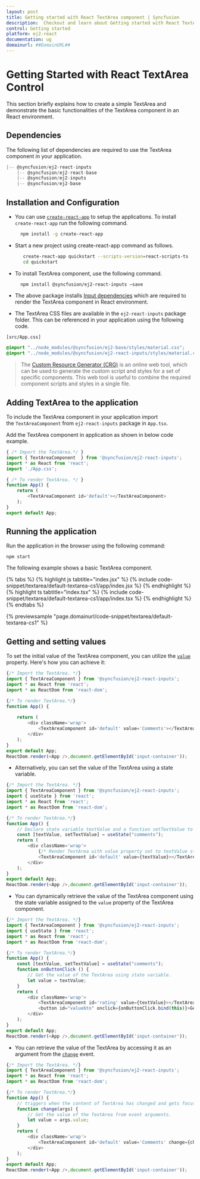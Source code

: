 ```yaml
---
layout: post
title: Getting started with React TextArea component | Syncfusion
description:  Checkout and learn about Getting started with React TextArea component of Syncfusion Essential JS 2 and more details.
control: Getting started 
platform: ej2-react
documentation: ug
domainurl: ##DomainURL##
---
```


# Getting Started with React TextArea Control

This section briefly explains how to create a simple TextArea and demonstrate the basic functionalities of the TextArea component in an React environment.

## Dependencies

The following list of dependencies are required to use the TextArea component in your application.

```javascript
|-- @syncfusion/ej2-react-inputs
    |-- @syncfusion/ej2-react-base
    |-- @syncfusion/ej2-inputs
    |-- @syncfusion/ej2-base
```

## Installation and Configuration

* You can use [`create-react-app`](https://github.com/facebook/create-react-app) to setup the applications.
To install `create-react-app` run the following command.

   ```bash
     npm install -g create-react-app
   ```

* Start a new project using create-react-app command as follows.

    ```bash
       create-react-app quickstart --scripts-version=react-scripts-ts
       cd quickstart
    ```

* To install TextArea component, use the following command.

    ```bash
      npm install @syncfusion/ej2-react-inputs –save
    ```

* The above package installs [Input dependencies](./getting-started/#dependencies) which are required to render the TextArea component in React environment.

* The TextArea CSS files are available in the `ej2-react-inputs` package folder. This can be referenced in your application using the following code.

`[src/App.css]`

```css
@import "../node_modules/@syncfusion/ej2-base/styles/material.css";
@import "../node_modules/@syncfusion/ej2-react-inputs/styles/material.css";
```

> The [Custom Resource Generator (CRG)](https://crg.syncfusion.com/) is an online web tool, which can be used to generate the custom script and styles for a set of specific components.
> This web tool is useful to combine the required component scripts and styles in a single file.

## Adding TextArea to the application

To include the TextArea component in your application import the `TextAreaComponent` from `ej2-react-inputs` package in `App.tsx`.

Add the TextArea component in application as shown in below code example.

```ts
{ /* Import the TextArea.*/ }
import { TextAreaComponent  } from '@syncfusion/ej2-react-inputs';
import * as React from 'react';
import './App.css';

{ /* To render TextArea. */ }
function App() {
    return (
        <TextAreaComponent id='default'></TextAreaComponent>
    );
}
export default App;
```

## Running the application

Run the application in the browser using the following command:

   ```
   npm start
   ```

The following example shows a basic TextArea component.

{% tabs %}
{% highlight js tabtitle="index.jsx" %}
{% include code-snippet/textarea/default-textarea-cs1/app/index.jsx %}
{% endhighlight %}
{% highlight ts tabtitle="index.tsx" %}
{% include code-snippet/textarea/default-textarea-cs1/app/index.tsx %}
{% endhighlight %}
{% endtabs %}

{% previewsample "page.domainurl/code-snippet/textarea/default-textarea-cs1" %}

## Getting and setting values

To set the initial value of the TextArea component, you can utilize the [`value`](https://ej2.syncfusion.com/react/documentation/api/textarea/#value) property. Here's how you can achieve it:

```ts
{/* Import the TextArea. */}
import { TextAreaComponent } from '@syncfusion/ej2-react-inputs';
import * as React from 'react';
import * as ReactDom from 'react-dom';

{/* To render TextArea.*/}
function App() {
  
    return (
        <div className='wrap'>
            <TextAreaComponent id='default' value='Comments'></TextAreaComponent>
        </div>
    );
}
export default App;
ReactDom.render(<App />,document.getElementById('input-container'));
```

* Alternatively, you can set the value of the TextArea using a state variable.

```ts
{/* Import the TextArea. */}
import { TextAreaComponent } from '@syncfusion/ej2-react-inputs';
import { useState } from 'react';
import * as React from 'react';
import * as ReactDom from 'react-dom';

{/* To render TextArea.*/}
function App() {
    // Declare state variable textValue and a function setTextValue to update it.
    const [textValue, setTextValue] = useState("comments");
    return (
        <div className='wrap'>
            {/* Render TextArea with value property set to textValue state variable. */}
            <TextAreaComponent id='default' value={textValue}></TextAreaComponent>
        </div>
    );
}
export default App;
ReactDom.render(<App />,document.getElementById('input-container'));
```

* You can dynamically retrieve the value of the TextArea component using the state variable assigned to the `value` property of the TextArea component.

```ts
{/* Import the TextArea. */}
import { TextAreaComponent } from '@syncfusion/ej2-react-inputs';
import { useState } from 'react';
import * as React from 'react';
import * as ReactDom from 'react-dom';

{/* To render TextArea.*/}
function App() {
    const [textValue, setTextValue] = useState("comments");
    function onButtonClick () {
        // Get the value of the TextArea using state variable.
        let value = textValue; 
    }
    return (
        <div className='wrap'>
            <TextAreaComponent id='rating' value={textValue}></TextAreaComponent>
            <button id="valuebtn" onclick={onButtonClick.bind(this)}>Get Value</button>
        </div>
    );
}
export default App;
ReactDom.render(<App />,document.getElementById('input-container'));
```

* You can retrieve the value of the TextArea by accessing it as an argument from the [`change`](https://ej2.syncfusion.com/react/documentation/api/textarea/#change) event.

```ts
{/* Import the TextArea. */}
import { TextAreaComponent } from '@syncfusion/ej2-react-inputs';
import * as React from 'react';
import * as ReactDom from 'react-dom';

{/* To render TextArea.*/}
function App() {
    // triggers when the content of TextArea has changed and gets focus-out.
    function change(args) {
        // Get the value of the TextArea from event arguments.
        let value = args.value;
    }
    return (
        <div className='wrap'>
            <TextAreaComponent id='default' value='Comments' change={change}></TextAreaComponent>
        </div>
    );
}
export default App;
ReactDom.render(<App />,document.getElementById('input-container'));
```
